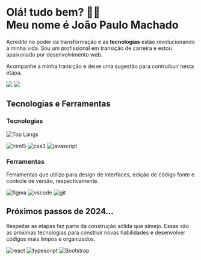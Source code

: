 <h1>Olá! tudo bem?  ✋🏽<br>Meu nome é <strong>João Paulo Machado</strong></h1>
<p>Acredito no poder da transformação e as <strong>tecnologias</strong> estão revolucionando a minha vida. Sou um profissional em transição de carreira e estou apaixonado por desenvolvimento web.<br>
</p>
<p>Acompanhe a minha transição e deixe uma sugestão para contruibuir nesta etapa.</p>
<div>
<a href = "mailto:contato.devjpm@gmail.com"><img loading="lazy" src="https://img.shields.io/badge/Gmail-D14836?style=for-the-badge&logo=gmail&logoColor=white" target="_blank"></a>
<a href="https://www.linkedin.com/in/joaopmachadodev"target="_blank"><img loading="lazy" src="https://img.shields.io/badge/-LinkedIn-%230077B5?style=for-the-badge&logo=linkedin&logoColor=white" target="_blank"></a>   
</div>

<h2>Tecnologias e Ferramentas</h2> 
<h3>Tecnologias</h3>

<div>


![Top Langs](https://github-readme-stats.vercel.app/api/top-langs/?username=devjoaopmachado&theme=dark)

<img alt="html5" src="https://img.shields.io/badge/HTML5-E34F26?style=for-the-badge&logo=html5&logoColor=white">
<img alt="css3" src="https://img.shields.io/badge/CSS3-1572B6?style=for-the-badge&logo=css3&logoColor=white">
<img alt="javascript" src="https://img.shields.io/badge/JavaScript-F7DF1E?style=for-the-badge&logo=javascript&logoColor=black">

</div>

<h3>Ferramentas</h3>
<div>
<p>Ferramentas que utilizo para design de interfaces, edição de código fonte e controle de versão, respectivamente.</p>
<img alt="figma" src="https://img.shields.io/badge/Figma-F24E1E?style=for-the-badge&logo=figma&logoColor=white">
<img alt="vscode" src="https://img.shields.io/badge/Visual_Studio-5C2D91?style=for-the-badge&logo=visual%20studio&logoColor=white">
<img alt="git" src="https://img.shields.io/badge/GIT-E44C30?style=for-the-badge&logo=git&logoColor=white"><p style="text-transform:uppercase;">
</div>


<h2>Próximos passos de 2024...</h2>
<p>Respeitar as etapas faz parte da construção sólida que almejo. Essas são as próximas tecnologias para construir novas habilidades e desenvolver códigos mais limpos e organizados.</p>

<div>
<img alt="react" src="https://img.shields.io/badge/React-20232A?style=for-the-badge&logo=react&logoColor=61DAFB">
<img alt="typescript" src="https://img.shields.io/badge/TypeScript-007ACC?style=for-the-badge&logo=typescript&logoColor=white">
<img alt="Bootstrap" src="https://img.shields.io/badge/Bootstrap-563D7C?style=for-the-badge&logo=bootstrap&logoColor=white">
</div>













